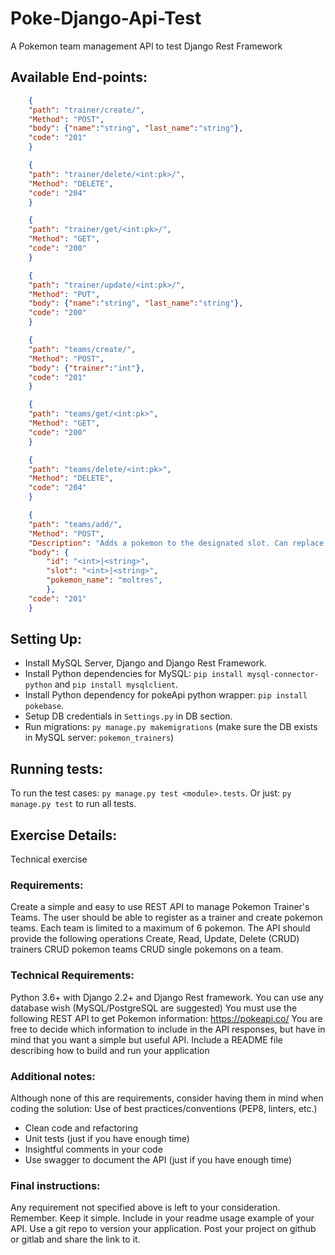 # Poke-Django-Api-Test
A Pokemon team management API to test Django Rest Framework

## Available End-points:

```json
    {
    "path": "trainer/create/",
    "Method": "POST",
    "body": {"name":"string", "last_name":"string"},
    "code": "201"
    }

    {
    "path": "trainer/delete/<int:pk>/",
    "Method": "DELETE",
    "code": "204"
    }

    {
    "path": "trainer/get/<int:pk>/",
    "Method": "GET",
    "code": "200"
    }

    {
    "path": "trainer/update/<int:pk>/",
    "Method": "PUT",
    "body": {"name":"string", "last_name":"string"},
    "code": "200"
    }

    {
    "path": "teams/create/",
    "Method": "POST",
    "body": {"trainer":"int"},
    "code": "201"
    }

    {
    "path": "teams/get/<int:pk>",
    "Method": "GET",
    "code": "200"
    }

    {
    "path": "teams/delete/<int:pk>",
    "Method": "DELETE",
    "code": "204"
    }

    {
    "path": "teams/add/",
    "Method": "POST",
    "Description": "Adds a pokemon to the designated slot. Can replace an already existing pokemon",
    "body": {
        "id": "<int>|<string>",
        "slot": "<int>|<string>",
        "pokemon_name": "moltres",
        },
    "code": "201"
    }

```

## Setting Up:
- Install MySQL Server, Django and Django Rest Framework.
- Install Python dependencies for MySQL: `pip install mysql-connector-python` and `pip install mysqlclient`.
- Install Python dependency for pokeApi python wrapper: `pip install pokebase`.
- Setup DB credentials in `Settings.py` in DB section.
- Run migrations: `py manage.py makemigrations` (make sure the DB exists in MySQL server: `pokemon_trainers`)

## Running tests:
To run the test cases: `py manage.py test <module>.tests`.
Or just: `py manage.py test` to run all tests.

## Exercise Details:

Technical exercise

### Requirements:

Create a simple and easy to use REST API to manage Pokemon Trainer's Teams. The user should be able to register as a trainer and create pokemon teams. Each team is limited to a maximum of 6 pokemon.
The API should provide the following operations
Create, Read, Update, Delete (CRUD) trainers
CRUD pokemon teams
CRUD  single pokemons on a team.
 
### Technical Requirements:

Python 3.6+ with Django 2.2+ and Django Rest framework.
You can use any database wish (MySQL/PostgreSQL are suggested)
You must use the following REST API to get Pokemon information: https://pokeapi.co/ 
You are free to decide which information to include in the API responses, but have in mind that you want a simple but useful API.
Include a README file describing how to build and run your application
 
### Additional notes:

Although none of this are requirements, consider having them in mind when coding the solution:
Use of best practices/conventions (PEP8, linters, etc.)
- Clean code and refactoring
- Unit tests (just if you have enough time)
- Insightful comments in your code
- Use swagger to document the API (just if you have enough time)
 
### Final instructions:

Any requirement not specified above is left to your consideration. Remember. Keep it simple.
Include in your readme usage example of your API.
Use a git repo to version your application. 
Post your project on github or gitlab and share the link to it.
